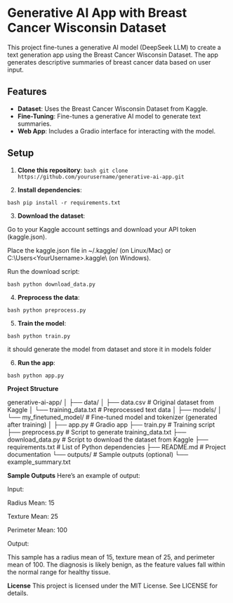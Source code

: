 
# Generative AI App with Breast Cancer Wisconsin Dataset

This project fine-tunes a generative AI model (DeepSeek LLM) to create a text generation app using the Breast Cancer Wisconsin Dataset. The app generates descriptive summaries of breast cancer data based on user input.

## Features

- **Dataset**: Uses the Breast Cancer Wisconsin Dataset from Kaggle.
- **Fine-Tuning**: Fine-tunes a generative AI model to generate text summaries.
- **Web App**: Includes a Gradio interface for interacting with the model.

## Setup

1. **Clone this repository**:
   ```bash git clone https://github.com/yourusername/generative-ai-app.git```

2. **Install dependencies**:

```bash pip install -r requirements.txt```

3. **Download the dataset**:

Go to your Kaggle account settings and download your API token (kaggle.json).

Place the kaggle.json file in ~/.kaggle/ (on Linux/Mac) or C:\Users\<YourUsername>\.kaggle\ (on Windows).

Run the download script:

```bash python download_data.py```

4. **Preprocess the data**:

```bash python preprocess.py```

5. **Train the model**:

```bash python train.py```

it should generate the model from dataset and store it in models folder 

6. **Run the app**:

```bash python app.py```

**Project Structure**

generative-ai-app/
│
├── data/
│   ├── data.csv            # Original dataset from Kaggle
│   └── training_data.txt   # Preprocessed text data
│
├── models/
│   └── my_finetuned_model/ # Fine-tuned model and tokenizer (generated after training)
│
├── app.py                  # Gradio app
├── train.py                # Training script
├── preprocess.py           # Script to generate training_data.txt
├── download_data.py        # Script to download the dataset from Kaggle
├── requirements.txt        # List of Python dependencies
├── README.md               # Project documentation
└── outputs/                # Sample outputs (optional)
    └── example_summary.txt 

**Sample Outputs**
Here’s an example of output:

Input:

Radius Mean: 15

Texture Mean: 25

Perimeter Mean: 100

Output:

This sample has a radius mean of 15, texture mean of 25, and perimeter mean of 100. The diagnosis is likely benign, as the feature values fall within the normal range for healthy tissue.

**License**
This project is licensed under the MIT License. See LICENSE for details.
